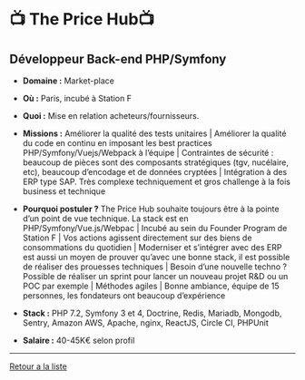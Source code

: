 # 📺 The Price Hub📺

## Développeur Back-end PHP/Symfony

- **Domaine :** Market-place

- **Où :** Paris, incubé à Station F

- **Quoi :** Mise en relation acheteurs/fournisseurs.

- **Missions :** Améliorer la qualité des tests unitaires | Améliorer la qualité du code en continu en imposant les best practices PHP/Symfony/Vuejs/Webpack à l’équipe | Contraintes de sécurité : beaucoup de pièces sont des composants stratégiques (tgv, nucélaire, etc), beaucoup d’encodage et de données cryptées | Intégration à des ERP type SAP. Très complexe techniquement et gros challenge à la fois business et technique

- **Pourquoi postuler ?** The Price Hub souhaite toujours être à la pointe d’un point de vue technique. La stack est en PHP/Symfony/Vue.js/Webpac |
Incubé au sein du Founder Program de Station F | Vos actions agissent directement sur des biens de consommations du quotidien | Moderniser et s’intégrer avec des ERP est aussi un moyen de prouver qu’avec une bonne stack, il est possible de réaliser des prouesses techniques | Besoin d’une nouvelle techno ? Possible de réaliser un sprint pour lancer un nouveau projet R&D ou un POC par exemple | Méthodes agiles | Bonne ambiance, équipe de 15 personnes, les fondateurs ont beaucoup d’expérience

- **Stack :** PHP 7.2, Symfony 3 et 4, Doctrine, Redis, Mariadb, Mongodb, Sentry, Amazon AWS, Apache, nginx, ReactJS, Circle CI, PHPUnit

- **Salaire :** 40-45K€ selon profil

----
[Retour a la liste](#file-00readme-md)
